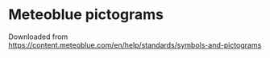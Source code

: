 # Meteoblue pictograms

Downloaded from https://content.meteoblue.com/en/help/standards/symbols-and-pictograms
